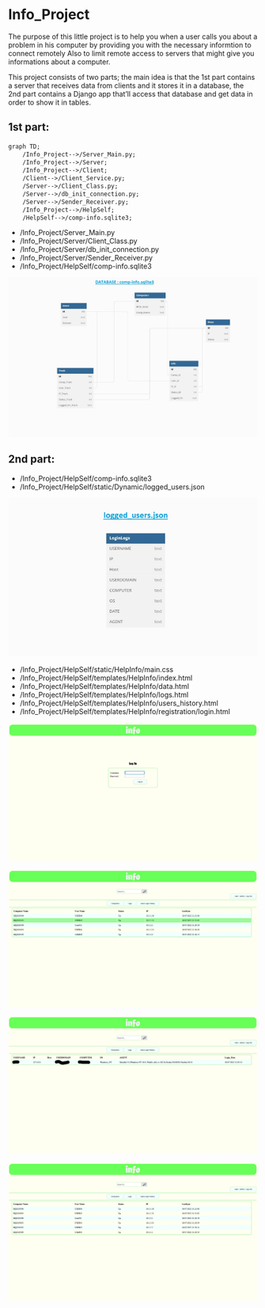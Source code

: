 # Info_Project
The purpose of this little project is to help you when a user calls you about a problem in his computer by providing you with the necessary informtion to connect remotely
Also to limit remote access to servers that might give you informations about a computer.

This project consists of two parts; the main idea is that the 1st part contains a server that receives data from clients and it stores it in a database, 
the 2nd part contains a Django app that’ll access that database and get data in order to show it in tables.

## 1st part: 

```mermaid
graph TD;
    /Info_Project-->/Server_Main.py;
    /Info_Project-->/Server;
    /Info_Project-->/Client;
    /Client-->/Client_Service.py;
    /Server-->/Client_Class.py;
    /Server-->/db_init_connection.py;
    /Server-->/Sender_Receiver.py;
    /Info_Project-->/HelpSelf;
    /HelpSelf-->/comp-info.sqlite3;
```

* /Info_Project/Server_Main.py
* /Info_Project/Server/Client_Class.py
* /Info_Project/Server/db_init_connection.py
* /Info_Project/Server/Sender_Receiver.py 
* /Info_Project/HelpSelf/comp-info.sqlite3
 
![comp-info](/assets/images/comp-info.jpg)

## 2nd part: 

* /Info_Project/HelpSelf/comp-info.sqlite3
* /Info_Project/HelpSelf/static/Dynamic/logged_users.json

![logged-users](/assets/images/logged_users.jpg)

* /Info_Project/HelpSelf/static/HelpInfo/main.css
* /Info_Project/HelpSelf/templates/HelpInfo/index.html
* /Info_Project/HelpSelf/templates/HelpInfo/data.html
* /Info_Project/HelpSelf/templates/HelpInfo/logs.html
* /Info_Project/HelpSelf/templates/HelpInfo/users_history.html
* /Info_Project/HelpSelf/templates/HelpInfo/registration/login.html

![login-page](/assets/images/login.jpg)

![computers](/assets/images/COMPUTERS.jpg)

![logs](/assets/images/LOGS.jpg)

![Users-History](/assets/images/USERS_HISTORY.jpg)
